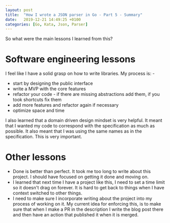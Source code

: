 ```yaml
---
layout: post
title:  "How I wrote a JSON parser in Go - Part 5 - Summary"
date:   2019-12-21 14:49:25 +0100
categories: [Go, Kata, Json, Parser]
---
```


So what were the main lessons I learned from this?

# Software engineering lessons

I feel like I have a solid grasp on how to write libraries. My process is: -
* start by designing the public interface
* write a MVP with the core features
* refactor your code - if there are missing abstractions add them, if you took shortcuts fix them
* add more features and refactor again if necessary
* optimize space and time

I also learned that a domain driven design mindset is very helpful. It meant that I wanted my code to correspond with the specification as much as possible. It also meant that I was using the same names as in the specification.
This is very important.


# Other lessons
* Done is better than perfect. It took me too long to write about this project. I should have focused on getting it done and moving on.
* I learned that next time I have a project like this, I need to set a time limit so it doesn't drag on forever. It is hard to get back to things when I have context switched to other things.
* I need to make sure I incorporate writing about the project into my process of working on it. My current idea for enforcing this, is to make sure that when I make a PR in the description I write the blog post there and then have an action that published it when it is merged.
